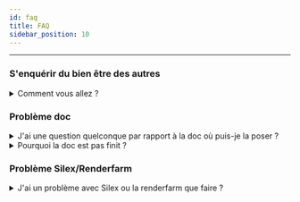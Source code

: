 ```yaml
---
id: faq
title: FAQ
sidebar_position: 10
---
```

---

### S'enquérir du bien être des autres
<details>
  <summary>Comment vous allez ?</summary>
  <div>
    <div>Pas très bien maintenant que vous me le demandez ..</div>
  </div>
</details>

### Problème doc
<details>
  <summary>J'ai une question quelconque par rapport à la doc où puis-je la poser ?</summary>
  <div>
    <div>Il faut contacter un TD, il vaudrait mieux même si vous venez nous voir de nous envoyer un mail ou un message chat sur google, ou sur discord, cela nous permet de garder une trace écrite des questions récurrentes ou non</div>
  </div>
</details>
<details>
  <summary>Pourquoi la doc est pas finit ?</summary>
  <div>
    <div>C'est long à faire</div>
  </div>
</details>

### Problème Silex/Renderfarm
<details>
  <summary>J'ai un problème avec Silex ou la renderfarm que faire ?</summary>
  <div>
    <div>Il faut contacter un TD, il vaudrait mieux même si vous venez nous voir de nous envoyer un mail ou un message chat sur google, ou sur discord, cela nous permet de garder une trace écrite des bugs récurrentes ou non</div>
  </div>
</details>
